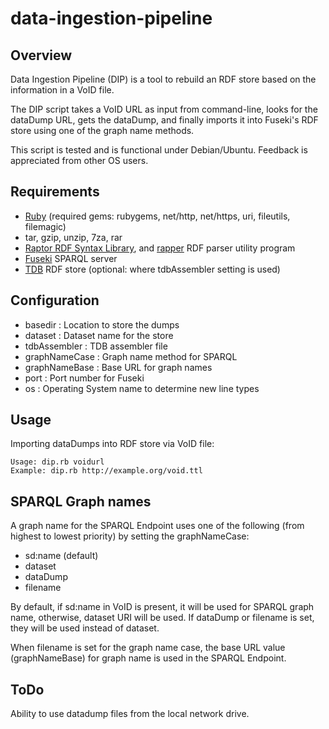 # data-ingestion-pipeline

## Overview

Data Ingestion Pipeline (DIP) is a tool to rebuild an RDF store based on the information in a VoID file.

The DIP script takes a VoID URL as input from command-line, looks for the dataDump URL, gets the dataDump, and finally imports it into Fuseki's RDF store using one of the graph name methods.

This script is tested and is functional under Debian/Ubuntu. Feedback is appreciated from other OS users.


## Requirements
* [Ruby](http://ruby-lang.org/) (required gems: rubygems, net/http, net/https, uri, fileutils, filemagic)
* tar, gzip, unzip, 7za, rar
* [Raptor RDF Syntax Library](http://librdf.org/raptor/), and [rapper](http://librdf.org/raptor/rapper.html) RDF parser utility program
* [Fuseki](http://openjena.org/wiki/Fuseki) SPARQL server
* [TDB](http://openjena.org/wiki/TDB) RDF store (optional: where tdbAssembler setting is used)


## Configuration
* basedir : Location to store the dumps
* dataset : Dataset name for the store
* tdbAssembler : TDB assembler file
* graphNameCase : Graph name method for SPARQL
* graphNameBase : Base URL for graph names
* port : Port number for Fuseki
* os : Operating System name to determine new line types


## Usage
Importing dataDumps into RDF store via VoID file:

    Usage: dip.rb voidurl
    Example: dip.rb http://example.org/void.ttl


## SPARQL Graph names
A graph name for the SPARQL Endpoint uses one of the following (from highest to lowest priority) by setting the graphNameCase:

* sd:name (default)
* dataset
* dataDump
* filename

By default, if sd:name in VoID is present, it will be used for SPARQL graph name, otherwise, dataset URI will be used. If dataDump or filename is set, they will be used instead of dataset.

When filename is set for the graph name case, the base URL value (graphNameBase) for graph name is used in the SPARQL Endpoint.


## ToDo
Ability to use datadump files from the local network drive.
